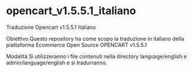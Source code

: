 opencart_v1.5.5.1_italiano
==========================

Traduzione Opencart v1.5.5.1 Italiano

Obiettivo
Questo repository ha come scopo la traduzione in italiano della piattaforma Ecommerce Open Source OPENCART v1.5.5.1

Modalità
Si utilizzeranno i file contenuti nella directory language/english e admin/language/english e si tradurranno.

